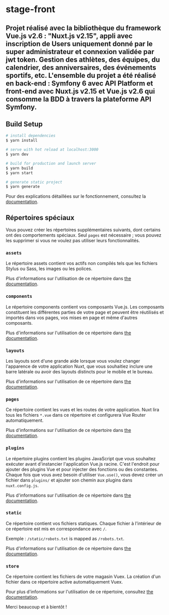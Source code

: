 # stage-front

## Projet réalisé avec la bibliothèque du framework Vue.js v2.6 : "Nuxt.js v2.15", appli avec inscription de Users uniquement donné par le super administrateur et connexion validée par jwt token. Gestion des athlètes, des équipes, du calendrier, des anniversaires, des événements sportifs, etc. L'ensemble du projet a été réalisé en back-end : Symfony 6 avec API Platform et front-end avec Nuxt.js v2.15 et Vue.js v2.6 qui consomme la BDD à travers la plateforme API Symfony.

## Build Setup

```bash
# install dependencies
$ yarn install

# serve with hot reload at localhost:3000
$ yarn dev

# build for production and launch server
$ yarn build
$ yarn start

# generate static project
$ yarn generate
```

Pour des explications détaillées sur le fonctionnement, consultez la  [documentation](https://nuxtjs.org).

## Répertoires spéciaux

Vous pouvez créer les répertoires supplémentaires suivants, dont certains ont des comportements spéciaux. Seul `pages` est nécessaire ; vous pouvez les supprimer si vous ne voulez pas utiliser leurs fonctionnalités.

### `assets`

Le répertoire assets contient vos actifs non compilés tels que les fichiers Stylus ou Sass, les images ou les polices.

Plus d'informations sur l'utilisation de ce répertoire dans [the documentation](https://nuxtjs.org/docs/2.x/directory-structure/assets).

### `components`

Le répertoire components contient vos composants Vue.js. Les composants constituent les différentes parties de votre page et peuvent être réutilisés et importés dans vos pages, vos mises en page et même d'autres composants.

Plus d'informations sur l'utilisation de ce répertoire dans [the documentation](https://nuxtjs.org/docs/2.x/directory-structure/components).

### `layouts`

Les layouts sont d'une grande aide lorsque vous voulez changer l'apparence de votre application Nuxt, que vous souhaitiez inclure une barre latérale ou avoir des layouts distincts pour le mobile et le bureau.

Plus d'informations sur l'utilisation de ce répertoire dans [the documentation](https://nuxtjs.org/docs/2.x/directory-structure/layouts).


### `pages`

Ce répertoire contient les vues et les routes de votre application. Nuxt lira tous les fichiers `*.vue` dans ce répertoire et configurera Vue Router automatiquement.

Plus d'informations sur l'utilisation de ce répertoire dans [the documentation](https://nuxtjs.org/docs/2.x/get-started/routing).

### `plugins`

Le répertoire plugins contient les plugins JavaScript que vous souhaitez exécuter avant d'instancier l'application Vue.js racine. C'est l'endroit pour ajouter des plugins Vue et pour injecter des fonctions ou des constantes. Chaque fois que vous avez besoin d'utiliser `Vue.use()`, vous devez créer un fichier dans `plugins/` et ajouter son chemin aux plugins dans `nuxt.config.js`.

Plus d'informations sur l'utilisation de ce répertoire dans [the documentation](https://nuxtjs.org/docs/2.x/directory-structure/plugins).

### `static`

Ce répertoire contient vos fichiers statiques. Chaque fichier à l'intérieur de ce répertoire est mis en correspondance avec `/`.

Exemple : `/static/robots.txt` is mapped as `/robots.txt`.

Plus d'informations sur l'utilisation de ce répertoire dans [the documentation](https://nuxtjs.org/docs/2.x/directory-structure/static).

### `store`

Ce répertoire contient les fichiers de votre magasin Vuex. La création d'un fichier dans ce répertoire active automatiquement Vuex.

Pour plus d'informations sur l'utilisation de ce répertoire, consultez [the documentation](https://nuxtjs.org/docs/2.x/directory-structure/store).

Merci beaucoup et à bientôt !
